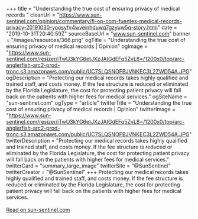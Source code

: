 +++ 
title = "Understanding the true cost of ensuring privacy of medical records "
cleanUrl = "https://www.sun-sentinel.com/opinion/commentary/fl-op-com-fuentes-medical-records-privacy-20191030-yoosyfv4wveinhduwq7gzyuw5q-story.html"
date = "2019-10-31T20:40:59Z"
sourceBaseUrl = "www.sun-sentinel.com"
banner = "/images/resources/366.png"
ogTitle = "Understanding the true cost of ensuring privacy of medical records | Opinion"
ogImage = "https://www.sun-sentinel.com/resizer/iTwU3kYG6etJXzJAIGdEFq5ZvL8=/1200x0/top/arc-anglerfish-arc2-prod-tronc.s3.amazonaws.com/public/UC7SLQSNOFBJVNKEC3L2ZWD54A.JPG"
ogDescription = "Protecting our medical records takes highly qualified and trained staff, and costs money. If the fee structure is reduced or eliminated by the Florida Legislature, the cost for protecting patient privacy will fall back on the patients with higher fees for medical services."
ogSiteName = "sun-sentinel.com"
ogType = "article"
twitterTitle = "Understanding the true cost of ensuring privacy of medical records | Opinion"
twitterImage = "https://www.sun-sentinel.com/resizer/iTwU3kYG6etJXzJAIGdEFq5ZvL8=/1200x0/top/arc-anglerfish-arc2-prod-tronc.s3.amazonaws.com/public/UC7SLQSNOFBJVNKEC3L2ZWD54A.JPG"
twitterDescription = "Protecting our medical records takes highly qualified and trained staff, and costs money. If the fee structure is reduced or eliminated by the Florida Legislature, the cost for protecting patient privacy will fall back on the patients with higher fees for medical services."
twitterCard = "summary_large_image"
twitterSite = "@SunSentinel"
twitterCreator = "@SunSentinel"
+++
Protecting our medical records takes highly qualified and trained staff, and costs money. If the fee structure is reduced or eliminated by the Florida Legislature, the cost for protecting patient privacy will fall back on the patients with higher fees for medical services.<br><br><a target="_blank" href=https://www.sun-sentinel.com/opinion/commentary/fl-op-com-fuentes-medical-records-privacy-20191030-yoosyfv4wveinhduwq7gzyuw5q-story.html>Read on sun-sentinel.com</a>

